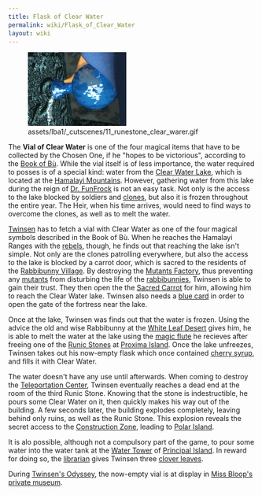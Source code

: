 ```yaml
---
title: Flask of Clear Water
permalink: wiki/Flask_of_Clear_Water
layout: wiki
---
```


<figure>
<img src="assets/lba1/_cutscenes/11_runestone_clear_warer.gif"
title="assets/lba1/_cutscenes/11_runestone_clear_warer.gif"
width="200" />
<figcaption>assets/lba1/_cutscenes/11_runestone_clear_warer.gif</figcaption>
</figure>

The **Vial of Clear Water** is one of the four magical items that have
to be collected by the Chosen One, if he "hopes to be victorious",
according to the [Book of Bù](Book_of_Bù "wikilink"). While the vial
itself is of less importance, the water required to posses is of a
special kind: water from the [Clear Water
Lake](Clear_Water_Lake "wikilink"), which is located at the [Hamalayi
Mountains](Hamalayi_Mountains "wikilink"). However, gathering water from
this lake during the reign of [Dr. FunFrock](Dr._FunFrock "wikilink") is
not an easy task. Not only is the access to the lake blocked by soldiers
and [clones](clones "wikilink"), but also it is frozen throughout the
entire year. The Heir, when his time arrives, would need to find ways to
overcome the clones, as well as to melt the water.

[Twinsen](Twinsen "wikilink") has to fetch a vial with Clear Water as
one of the four magical symbols described in the Book of Bù. When he
reaches the Hamalayi Ranges with the [rebels](rebels "wikilink"),
though, he finds out that reaching the lake isn't simple. Not only are
the clones patrolling everywhere, but also the access to the lake is
blocked by a carrot door, which is sacred to the residents of the
[Rabbibunny Village](Rabbibunny_Village "wikilink"). By destroying the
[Mutants Factory](Mutants_Factory "wikilink"), thus preventing any
[mutants](mutants "wikilink") from disturbing the life of the
[rabbibunnies](rabbibunnies "wikilink"), Twinsen is able to gain their
trust. They then open the the [Sacred Carrot](Sacred_Carrot "wikilink")
for him, allowing him to reach the Clear Water lake. Twinsen also needs
a [blue card](blue_card "wikilink") in order to open the gate of the
fortress near the lake.

Once at the lake, Twinsen was finds out that the water is frozen. Using
the advice the old and wise Rabbibunny at the [White Leaf
Desert](White_Leaf_Desert "wikilink") gives him, he is able to melt the
water at the lake using the [magic flute](magic_flute "wikilink") he
recieves after freeing one of the [Runic
Stones](Runic_Stones "wikilink") at [Proxima
Island](Proxima_Island "wikilink"). Once the lake unfreezes, Twinsen
takes out his now-empty flask which once contained [cherry
syrup](cherry_syrup "wikilink"), and fills it with Clear Water.

The water doesn't have any use until afterwards. When coming to destroy
the [Teleportation Center](Teleportation_Center "wikilink"), Twinsen
eventually reaches a dead end at the room of the third Runic Stone.
Knowing that the stone is indestructible, he pours some Clear Water on
it, then quickly makes his way out of the building. A few seconds later,
the building explodes completely, leaving behind only ruins, as well as
the Runic Stone. This explosion reveals the secret access to the
[Construction Zone](Construction_Zone "wikilink"), leading to [Polar
Island](Polar_Island "wikilink").

It is alo possible, although not a compulsory part of the game, to pour
some water into the water tank at the [Water
Tower](Water_Tower "wikilink") of [Principal
Island](Principal_Island "wikilink"). In reward for doing so, the
[librarian](librarian "wikilink") gives Twinsen three [clover
leaves](clover_leaves "wikilink").

During [Twinsen's Odyssey](Twinsen's_Odyssey "wikilink"), the now-empty
vial is at display in [Miss Bloop's private
museum](Miss_Bloop's_private_museum "wikilink").
